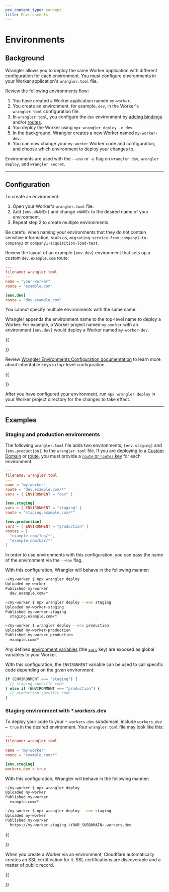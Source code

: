 ```yaml
---
pcx_content_type: concept
title: Environments
---
```


# Environments

## Background

Wrangler allows you to deploy the same Worker application with different configuration for each environment. You must configure environments in your Worker application's `wrangler.toml` file.

Review the following environments flow:

1. You have created a Worker application named `my-worker`.
2. You create an environment, for example, `dev`, in the Worker's `wrangler.toml` configuration file.
3. In `wrangler.toml`, you configure the `dev` environment by [adding bindings](/workers/configuration/bindings/) and/or [routes](/workers/platform/routing/routes/).
4. You deploy the Worker using `npx wrangler deploy -e dev`.
5. In the background, Wrangler creates a new Worker named `my-worker-dev`.
6. You can now change your `my-worker` Worker code and configuration, and choose which environment to deploy your changes to.

Environments are used with the `--env` or `-e` flag on `wrangler dev`, `wrangler deploy`, and `wrangler secret`.

---

## Configuration

To create an environment:

1. Open your Worker's `wrangler.toml` file.
2. Add `[env.<NAME>]` and change `<NAME>` to the desired name of your environment.
3. Repeat step 2 to create multiple environments.

Be careful when naming your environments that they do not contain sensitive information, such as, `migrating-service-from-company1-to-company2` or `company1-acquisition-load-test`.

Review the layout of an example `[env.dev]` environment that sets up a custom `dev.example.com` route:

```toml
---
filename: wrangler.toml
---
name = "your-worker"
route = "example.com"

[env.dev]
route = "dev.example.com"
```

You cannot specify multiple environments with the same name.

Wrangler appends the environment name to the top-level name to deploy a Worker. For example, a Worker project named `my-worker` with an environment `[env.dev]` would deploy a Worker named `my-worker-dev`.

{{<Aside type="warning" header="Inheritable keys and bindings">}}

Review [Wrangler Environments Configuration documentation](/workers/wrangler/configuration/#environments) to learn more about inheritable keys in top-level configuration.

{{</Aside>}}

After you have configured your environment, run `npx wrangler deploy` in your Worker project directory for the changes to take effect.

---

## Examples

### Staging and production environments

The following `wrangler.toml` file adds two environments, `[env.staging]` and `[env.production]`, to the `wrangler.toml` file. If you are deploying to a [Custom Domain](/workers/platform/routing/custom-domains/) or [route](/workers/platform/routing/routes/), you must provide a [`route` or `routes` key](/workers/wrangler/configuration/) for each environment.

```toml
---
filename: wrangler.toml
---
name = "my-worker"
route = "dev.example.com/*"
vars = { ENVIRONMENT = "dev" }

[env.staging]
vars = { ENVIRONMENT = "staging" }
route = "staging.example.com/*"

[env.production]
vars = { ENVIRONMENT = "production" }
routes = [
  "example.com/foo/*",
  "example.com/bar/*"
]
```

In order to use environments with this configuration, you can pass the name of the environment via the `--env` flag.

With this configuration, Wrangler will behave in the following manner:

```sh
~/my-worker $ npx wrangler deploy
Uploaded my-worker
Published my-worker
  dev.example.com/*
```

```sh
~/my-worker $ npx wrangler deploy --env staging
Uploaded my-worker-staging
Published my-worker-staging
  staging.example.com/*
```

```sh
~/my-worker $ wrangler deploy --env production
Uploaded my-worker-production
Published my-worker-production
  example.com/*
```

Any defined [environment variables](/workers/configuration/environment-variables/) (the [`vars`](/workers/wrangler/configuration/) key) are exposed as global variables to your Worker.

With this configuration, the `ENVIRONMENT` variable can be used to call specific code depending on the given environment:

```js
if (ENVIRONMENT === "staging") {
  // staging-specific code
} else if (ENVIRONMENT === "production") {
  // production-specific code
}
```

### Staging environment with \*.workers.dev

To deploy your code to your `*.workers.dev` subdomain, include `workers_dev = true` in the desired environment. Your `wrangler.toml` file may look like this:

```toml
---
filename: wrangler.toml
---
name = "my-worker"
route = "example.com/*"

[env.staging]
workers_dev = true
```

With this configuration, Wrangler will behave in the following manner:

```sh
~/my-worker $ npx wrangler deploy
Uploaded my-worker
Published my-worker
  example.com/*
```

```sh
~/my-worker $ npx wrangler deploy --env staging
Uploaded my-worker
Published my-worker
  https://my-worker-staging.<YOUR_SUBDOMAIN>.workers.dev
```

{{<Aside type="warning">}}

When you create a Worker via an environment, Cloudflare automatically creates an SSL certification for it. SSL certifications are discoverable and a matter of public record.

{{</Aside>}}

